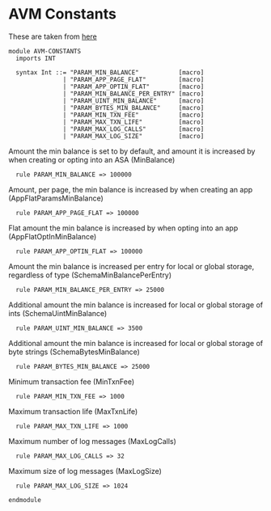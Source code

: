 # AVM Constants

These are taken from [here](https://developer.algorand.org/docs/get-details/parameter_tables)

```k
module AVM-CONSTANTS
  imports INT

  syntax Int ::= "PARAM_MIN_BALANCE"           [macro]
               | "PARAM_APP_PAGE_FLAT"         [macro]
               | "PARAM_APP_OPTIN_FLAT"        [macro]
               | "PARAM_MIN_BALANCE_PER_ENTRY" [macro]
               | "PARAM_UINT_MIN_BALANCE"      [macro]
               | "PARAM_BYTES_MIN_BALANCE"     [macro]
               | "PARAM_MIN_TXN_FEE"           [macro]
               | "PARAM_MAX_TXN_LIFE"          [macro]
               | "PARAM_MAX_LOG_CALLS"         [macro]
               | "PARAM_MAX_LOG_SIZE"          [macro]
```

Amount the min balance is set to by default, and amount it is increased by when creating or opting into
an ASA (MinBalance)

```k
  rule PARAM_MIN_BALANCE => 100000
```

Amount, per page, the min balance is increased by when creating an app (AppFlatParamsMinBalance)

```k
  rule PARAM_APP_PAGE_FLAT => 100000
```

Flat amount the min balance is increased by when opting into an app (AppFlatOptInMinBalance)

```k
  rule PARAM_APP_OPTIN_FLAT => 100000
```

Amount the min balance is increased per entry for local or global storage, regardless of type
(SchemaMinBalancePerEntry)

```k
  rule PARAM_MIN_BALANCE_PER_ENTRY => 25000
```

Additional amount the min balance is increased for local or global storage of ints (SchemaUintMinBalance)

```k
  rule PARAM_UINT_MIN_BALANCE => 3500
```

Additional amount the min balance is increased for local or global storage of byte strings
(SchemaBytesMinBalance)

```k
  rule PARAM_BYTES_MIN_BALANCE => 25000
```

Minimum transaction fee (MinTxnFee)

```k
  rule PARAM_MIN_TXN_FEE => 1000
```

Maximum transaction life (MaxTxnLife)

```k
  rule PARAM_MAX_TXN_LIFE => 1000
```

Maximum number of log messages (MaxLogCalls)

```k
  rule PARAM_MAX_LOG_CALLS => 32
```

Maximum size of log messages (MaxLogSize)

```k
  rule PARAM_MAX_LOG_SIZE => 1024
```

```k
endmodule
```
